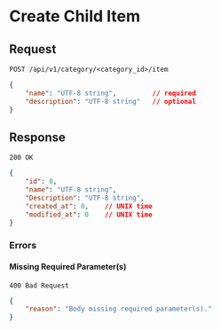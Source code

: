 # Create Child Item

## Request

```text
POST /api/v1/category/<category_id>/item
```

```json
{
    "name": "UTF-8 string",         // required
    "description": "UTF-8 string"   // optional
}
```

## Response

```text
200 OK
```

```json
{
    "id": 0,
    "name": "UTF-8 string",
    "Description": "UTF-8 string",
    "created_at": 0,    // UNIX time
    "modified_at": 0    // UNIX time
}
```

### Errors

#### Missing Required Parameter(s)

```text
400 Bad Request
```

```json
{
    "reason": "Body missing required parameter(s)."
}
```
